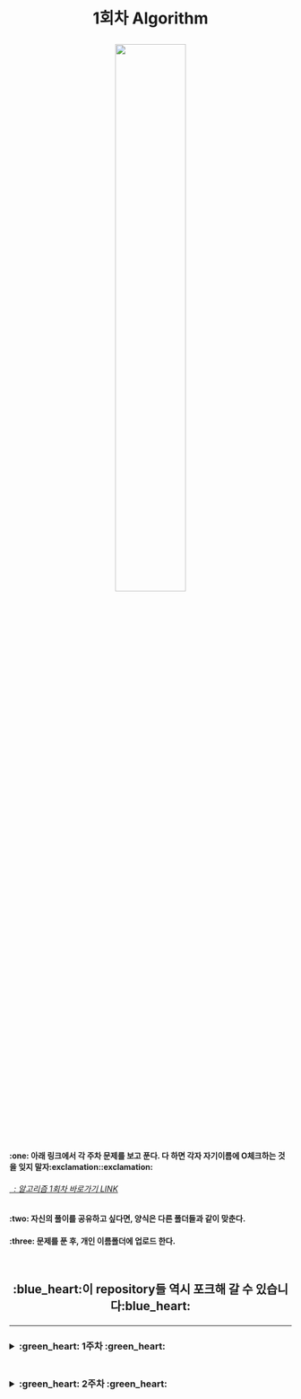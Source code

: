 <h1 align = "center"> 1회차 Algorithm</p>

<img src="https://quotefancy.com/media/wallpaper/3840x2160/386847-Robert-H-Schuller-Quote-Tough-times-never-last-but-tough-people-do.jpg" width="50%"/>

<h4>:one: 아래 링크에서 각 주차 문제를 보고 푼다. 다 하면 각자 자기이름에 O체크하는 것을 잊지 말자:exclamation::exclamation: </p>
<a href = "https://docs.google.com/spreadsheets/d/1SySxnr7KsptZtsbRjxXab3WepswQ34-kEJ-pxEWZluk/edit#gid=805159952"><h6>&nbsp;&nbsp;: 알고리즘 1회차 바로가기 LINK</a>
<h4>:two: 자신의 풀이를 공유하고 싶다면, 양식은 다른 폴더들과 같이 맞춘다.
<h4>:three: 문제를 푼 후, 개인 이름폴더에 업로드 한다.</p>

<br>
<h2 align='center'> :blue_heart:이 repository들 역시 포크해 갈 수 있습니다:blue_heart: </p>
<hr>
<h3><details>
<summary> :green_heart: 1주차 :green_heart: </summary>
<a href = "https://blog.naver.com/gomdorij/222378166335"><h3> :notebook_with_decorative_cover: 강의노트 : Stack, Queue </a>
<a href = "https://blog.naver.com/gomdorij/222386647914"><h3> :sweat: 접근방식 </a></details>
<br>
<h3><details>
<summary> :green_heart: 2주차 :green_heart: </summary>
<a href = "https://blog.naver.com/gomdorij/222397074903"><h3> :notebook_with_decorative_cover: 강의노트 : 완전탐색, 이분탐색 </a></details> 
<br>
<br>
